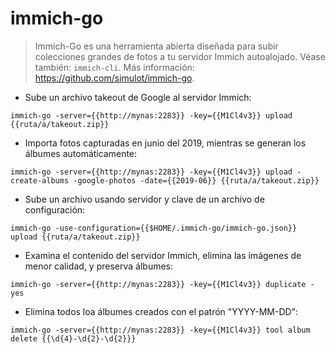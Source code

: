 # immich-go

> Immich-Go es una herramienta abierta diseñada para subir colecciones grandes de fotos a tu servidor Immich autoalojado.
> Véase también: `immich-cli`.
> Más información: <https://github.com/simulot/immich-go>.

- Sube un archivo takeout de Google al servidor Immich:

`immich-go -server={{http://mynas:2283}} -key={{M1Cl4v3}} upload {{ruta/a/takeout.zip}}`

- Importa fotos capturadas en junio del 2019, mientras se generan los álbumes automáticamente:

`immich-go -server={{http://mynas:2283}} -key={{M1Cl4v3}} upload -create-albums -google-photos -date={{2019-06}} {{ruta/a/takeout.zip}}`

- Sube un archivo usando servidor y clave de un archivo de configuración:

`immich-go -use-configuration={{$HOME/.immich-go/immich-go.json}} upload {{ruta/a/takeout.zip}}`

- Examina el contenido del servidor Immich, elimina las imágenes de menor calidad, y preserva álbumes:

`immich-go -server={{http://mynas:2283}} -key={{M1Cl4v3}} duplicate -yes`

- Elimina todos loa álbumes creados con el patrón "YYYY-MM-DD":

`immich-go -server={{http://mynas:2283}} -key={{M1Cl4v3}} tool album delete {{\d{4}-\d{2}-\d{2}}}`
